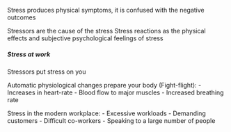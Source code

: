 Stress produces physical symptoms, it is confused with the negative outcomes

Stressors are the cause of the stress
Stress reactions as the physical effects and subjective  psychological feelings of stress 

##### Stress at work
Stressors put stress on you



Automatic physiological changes prepare your body (Fight-flight):
	- Increases in heart-rate
	- Blood flow to major muscles
	- Increased breathing rate

Stress in the modern workplace:
	- Excessive workloads
	- Demanding customers
	- Difficult co-workers
	- Speaking to a large number of people


